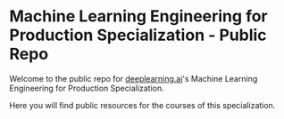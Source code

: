 # Machine Learning Engineering for Production Specialization - Public Repo

Welcome to the public repo for [deeplearning.ai](deeplearning.ai)'s Machine Learning Engineering for Production Specialization.

Here you will find public resources for the courses of this specialization.
